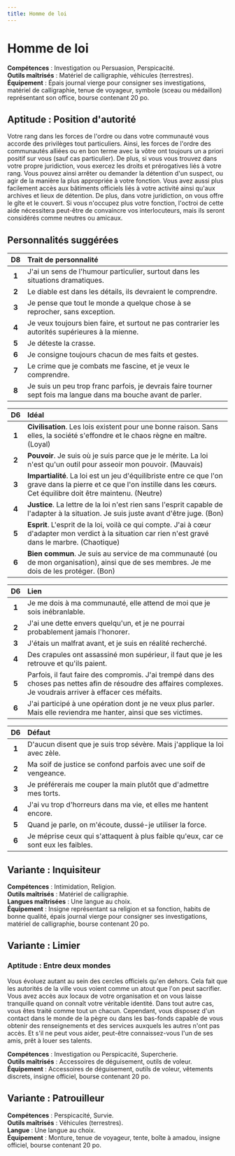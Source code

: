 ```yaml
---
title: Homme de loi
---
```

# Homme de loi
**Compétences** : Investigation ou Persuasion, Perspicacité.  
**Outils maîtrisés** : Matériel de calligraphie, véhicules (terrestres).  
**Équipement** : Épais journal vierge pour consigner ses investigations, matériel de calligraphie, tenue de voyageur, symbole (sceau ou médaillon) représentant son office, bourse contenant 20 po.

## Aptitude : Position d'autorité
Votre rang dans les forces de l'ordre ou dans votre communauté vous accorde des privilèges tout particuliers. Ainsi, les forces de l'ordre des communautés alliées ou en bon terme avec la vôtre ont toujours un a priori positif sur vous (sauf cas particulier). De plus, si vous vous trouvez dans votre propre juridiction, vous exercez les droits et prérogatives liés à votre rang. Vous pouvez ainsi arrêter ou demander la détention d'un suspect, ou agir de la manière la plus appropriée à votre fonction. Vous avez aussi plus facilement accès aux bâtiments officiels liés à votre activité ainsi qu'aux archives et lieux de détention. De plus, dans votre juridiction, on vous offre le gîte et le couvert. Si vous n'occupez plus votre fonction, l'octroi de cette aide nécessitera peut-être de convaincre vos interlocuteurs, mais ils seront considérés comme neutres ou amicaux.

## Personnalités suggérées

| D8 | Trait de personnalité |
|:-:|:-|
| **1** | J'ai un sens de l'humour particulier, surtout dans les situations dramatiques. |
| **2** | Le diable est dans les détails, ils devraient le comprendre. |
| **3** | Je pense que tout le monde a quelque chose à se reprocher, sans exception. |
| **4** | Je veux toujours bien faire, et surtout ne pas contrarier les autorités supérieures à la mienne. |
| **5** | Je déteste la crasse. |
| **6** | Je consigne toujours chacun de mes faits et gestes. |
| **7** | Le crime que je combats me fascine, et je veux le comprendre. |
| **8** | Je suis un peu trop franc parfois, je devrais faire tourner sept fois ma langue dans ma bouche avant de parler. |

| D6 | Idéal |
|:-:|:-|
| **1** | **Civilisation**. Les lois existent pour une bonne raison. Sans elles, la société s'effondre et le chaos règne en maître. (Loyal) |
| **2** | **Pouvoir**. Je suis où je suis parce que je le mérite. La loi n'est qu'un outil pour asseoir mon pouvoir. (Mauvais) |
| **3** | **Impartialité**. La loi est un jeu d'équilibriste entre ce que l'on grave dans la pierre et ce que l'on instille dans les cœurs. Cet équilibre doit être maintenu. (Neutre) |
| **4** | **Justice**. La lettre de la loi n'est rien sans l'esprit capable de l'adapter à la situation. Je suis juste avant d'être juge. (Bon) |
| **5** | **Esprit**. L'esprit de la loi, voilà ce qui compte. J'ai à cœur d'adapter mon verdict à la situation car rien n'est gravé dans le marbre. (Chaotique) |
| **6** | **Bien commun**. Je suis au service de ma communauté (ou de mon organisation), ainsi que de ses membres. Je me dois de les protéger. (Bon) |

| D6 | Lien |
|:-:|:-|
| **1** | Je me dois à ma communauté, elle attend de moi que je sois inébranlable. |
| **2** | J'ai une dette envers quelqu'un, et je ne pourrai probablement jamais l'honorer. |
| **3** | J'étais un malfrat avant, et je suis en réalité recherché. |
| **4** | Des crapules ont assassiné mon supérieur, il faut que je les retrouve et qu'ils paient. |
| **5** | Parfois, il faut faire des compromis. J'ai trempé dans des choses pas nettes afin de résoudre des affaires complexes. Je voudrais arriver à effacer ces méfaits. |
| **6** | J'ai participé à une opération dont je ne veux plus parler. Mais elle reviendra me hanter, ainsi que ses victimes. |

| D6 | Défaut |
|:-:|:-|
| **1** | D'aucun disent que je suis trop sévère. Mais j'applique la loi avec zèle. |
| **2** | Ma soif de justice se confond parfois avec une soif de vengeance. |
| **3** | Je préférerais me couper la main plutôt que d'admettre mes torts. |
| **4** | J'ai vu trop d'horreurs dans ma vie, et elles me hantent encore. |
| **5** | Quand je parle, on m'écoute, dussé-je utiliser la force. |
| **6** | Je méprise ceux qui s'attaquent à plus faible qu'eux, car ce sont eux les faibles. |

## Variante : Inquisiteur

**Compétences** : Intimidation, Religion.  
**Outils maîtrisés** : Matériel de calligraphie.  
**Langues maîtrisées** : Une langue au choix.  
**Équipement** : Insigne représentant sa religion et sa fonction, habits de bonne qualité, épais journal vierge pour consigner ses investigations, matériel de calligraphie, bourse contenant 20 po.

## Variante : Limier

### Aptitude : Entre deux mondes
Vous évoluez autant au sein des cercles officiels qu'en dehors. Cela fait que les autorités de la ville vous voient comme un atout que l'on peut sacrifier. Vous avez accès aux locaux de votre organisation et on vous laisse tranquille quand on connaît votre véritable identité. Dans tout autre cas, vous êtes traité comme tout un chacun. Cependant, vous disposez d'un contact dans le monde de la pègre ou dans les bas-fonds capable de vous obtenir des renseignements et des services auxquels les autres n'ont pas accès. Et s'il ne peut vous aider, peut-être connaissez-vous l'un de ses amis, prêt à louer ses talents.

**Compétences** : Investigation ou Perspicacité, Supercherie.  
**Outils maîtrisés** : Accessoires de déguisement, outils de voleur.  
**Équipement** : Accessoires de déguisement, outils de voleur, vêtements discrets, insigne officiel, bourse contenant 20 po.

## Variante : Patrouilleur

**Compétences** : Perspicacité, Survie.  
**Outils maîtrisés** : Véhicules (terrestres).  
**Langue** : Une langue au choix.  
**Équipement** : Monture, tenue de voyageur, tente, boîte à amadou, insigne officiel, bourse contenant 20 po.
